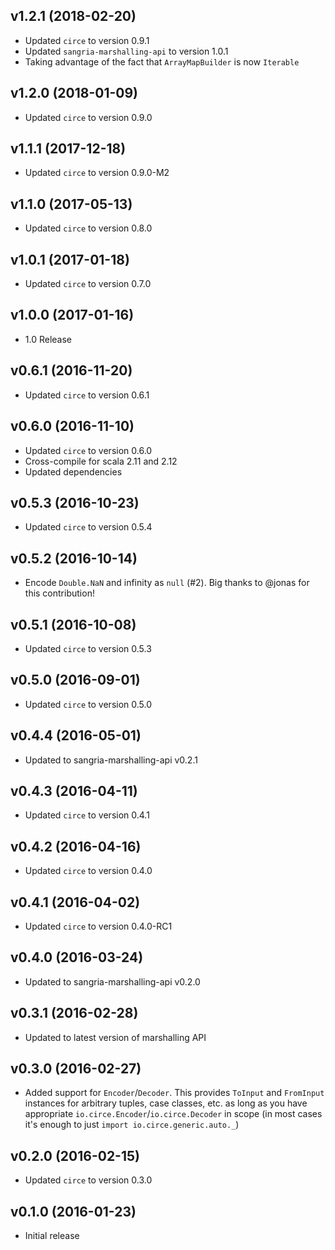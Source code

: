 ## v1.2.1 (2018-02-20)

* Updated `circe` to version 0.9.1
* Updated `sangria-marshalling-api` to version 1.0.1
* Taking advantage of the fact that `ArrayMapBuilder` is now `Iterable`

## v1.2.0 (2018-01-09)

* Updated `circe` to version 0.9.0

## v1.1.1 (2017-12-18)

* Updated `circe` to version 0.9.0-M2

## v1.1.0 (2017-05-13)

* Updated `circe` to version 0.8.0

## v1.0.1 (2017-01-18)

* Updated `circe` to version 0.7.0

## v1.0.0 (2017-01-16)

* 1.0 Release

## v0.6.1 (2016-11-20)

* Updated `circe` to version 0.6.1

## v0.6.0 (2016-11-10)

* Updated `circe` to version 0.6.0
* Cross-compile for scala 2.11 and 2.12
* Updated dependencies

## v0.5.3 (2016-10-23)

* Updated `circe` to version 0.5.4

## v0.5.2 (2016-10-14)

* Encode `Double.NaN` and infinity as `null` (#2). Big thanks to @jonas for this contribution!

## v0.5.1 (2016-10-08)

* Updated `circe` to version 0.5.3

## v0.5.0 (2016-09-01)

* Updated `circe` to version 0.5.0

## v0.4.4 (2016-05-01)

* Updated to sangria-marshalling-api v0.2.1

## v0.4.3 (2016-04-11)

* Updated `circe` to version 0.4.1

## v0.4.2 (2016-04-16)

* Updated `circe` to version 0.4.0

## v0.4.1 (2016-04-02)

* Updated `circe` to version 0.4.0-RC1

## v0.4.0 (2016-03-24)

* Updated to sangria-marshalling-api v0.2.0

## v0.3.1 (2016-02-28)

* Updated to latest version of marshalling API
  
## v0.3.0 (2016-02-27)

* Added support for `Encoder`/`Decoder`. This provides `ToInput` and `FromInput` instances for arbitrary tuples, case classes, etc. as long
  as you have appropriate `io.circe.Encoder`/`io.circe.Decoder` in scope (in most cases it's enough to just `import io.circe.generic.auto._`)

## v0.2.0 (2016-02-15)

* Updated `circe` to version 0.3.0

## v0.1.0 (2016-01-23)

* Initial release
